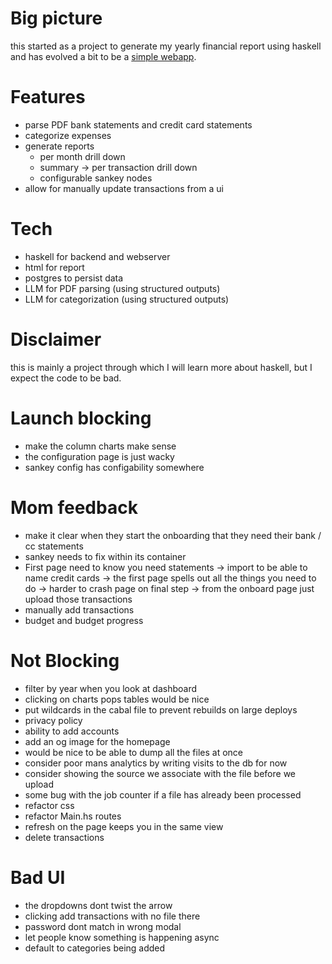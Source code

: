# Big picture

this started as a project to generate my yearly financial report using haskell
and has evolved a bit to be a [simple webapp](https://myfinancereport.com/).

# Features

- parse PDF bank statements and credit card statements
- categorize expenses
- generate reports
  - per month drill down
  - summary -> per transaction drill down
  - configurable sankey nodes
- allow for manually update transactions from a ui

# Tech

- haskell for backend and webserver
- html for report
- postgres to persist data
- LLM for PDF parsing (using structured outputs)
- LLM for categorization (using structured outputs)

# Disclaimer

this is mainly a project through which I will learn more about haskell, but I expect the code to be bad.

# Launch blocking

- make the column charts make sense
- the configuration page is just wacky
- sankey config has configability somewhere

# Mom feedback

- make it clear when they start the onboarding that they need their bank / cc statements
- sankey needs to fix within its container
- First page need to know you need statements
  -> import to be able to name credit cards
  -> the first page spells out all the things you need to do
  -> harder to crash page on final step
  -> from the onboard page just upload those transactions
- manually add transactions
- budget and budget progress

# Not Blocking

- filter by year when you look at dashboard
- clicking on charts pops tables would be nice
- put wildcards in the cabal file to prevent rebuilds on large deploys
- privacy policy
- ability to add accounts
- add an og image for the homepage
- would be nice to be able to dump all the files at once
- consider poor mans analytics by writing visits to the db for now
- consider showing the source we associate with the file before we upload
- some bug with the job counter if a file has already been processed
- refactor css
- refactor Main.hs routes
- refresh on the page keeps you in the same view
- delete transactions

# Bad UI

- the dropdowns dont twist the arrow
- clicking add transactions with no file there
- password dont match in wrong modal
- let people know something is happening async
- default to categories being added
